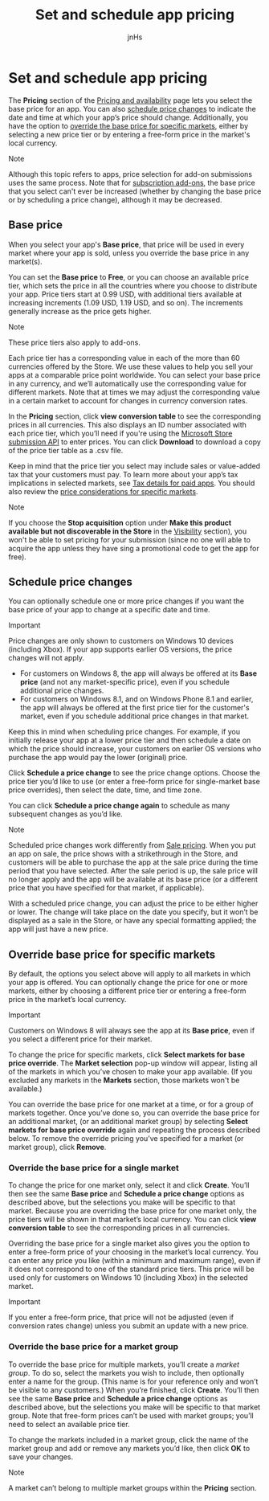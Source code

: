 ﻿---
author: jnHs
Description: Select the base price for an app and schedule price changes. You can also customize these options for specific markets.
title: Set and schedule app pricing
ms.author: wdg-dev-content
ms.date: 05/08/2018
ms.topic: article


keywords: windows 10, uwp, pricing, app pricing, app price, sell apps, price change, custom price, price, prices, cost, override base price, free-form price, freeform
ms.localizationpriority: medium
---

# Set and schedule app pricing

The **Pricing** section of the [Pricing and availability](set-app-pricing-and-availability.md) page lets you select the base price for an app. You can also [schedule price changes](#schedule-price-changes) to indicate the date and time at which your app’s price should change. Additionally, you have the option to [override the base price for specific markets](#override-base-price-for-specific-markets), either by selecting a new price tier or by entering a free-form price in the market's local currency.

> [!NOTE]
> Although this topic refers to apps, price selection for add-on submissions uses the same process. Note that for [subscription add-ons](../monetize/enable-subscription-add-ons-for-your-app.md), the base price that you select can't ever be increased (whether by changing the base price or by scheduling a price change), although it may be decreased.

## Base price

When you select your app's **Base price**, that price will be used in every market where your app is sold, unless you override the base price in any market(s).

You can set the **Base price** to **Free**, or you can choose an available price tier, which sets the price in all the countries where you choose to distribute your app. Price tiers start at 0.99 USD, with additional tiers available at increasing increments (1.09 USD, 1.19 USD, and so on). The increments generally increase as the price gets higher. 

> [!NOTE]
> These price tiers also apply to add-ons. 

Each  price tier has a corresponding value in each of the more than 60 currencies offered by the Store. We use these values to help you sell your apps at a comparable price point worldwide. You can select your base price in any currency, and we’ll automatically use the corresponding value for different markets. Note that at times we may adjust the corresponding value in a certain market to account for changes in currency conversion rates.

In the **Pricing** section, click **view conversion table** to see the corresponding prices in all currencies. This also displays an ID number associated with each price tier, which you’ll need if you're using the [Microsoft Store submission API](../monetize/manage-app-submissions.md#price-tiers) to enter prices. You can click **Download** to download a copy of the price tier table as a .csv file.

Keep in mind that the price tier you select may include sales or value-added tax that your customers must pay. To learn more about your app’s tax implications in selected markets, see [Tax details for paid apps](tax-details-for-paid-apps.md). You should also review the [price considerations for specific markets](define-pricing-and-market-selection.md#price-considerations-for-specific-markets).

> [!NOTE]
> If you choose the **Stop acquisition** option under **Make this product available but not discoverable in the Store** in the [Visibility](choose-visibility-options.md#discoverability) section), you won't be able to set pricing for your submission (since no one will able to acquire the app unless they have sing a promotional code to get the app for free).

## Schedule price changes

You can optionally schedule one or more price changes if you want the base price of your app to change at a specific date and time. 

> [!IMPORTANT]
> Price changes are only shown to customers on Windows 10 devices (including Xbox). If your app supports earlier OS versions, the price changes will not apply. 
>
> - For customers on Windows 8, the app will always be offered at its **Base price** (and not any market-specific price), even if you schedule additional price changes. 
> - For customers on Windows 8.1, and on Windows Phone 8.1 and earlier, the app will always be offered at the first price tier for the customer's market, even if you schedule additional price changes in that market.
> 
> Keep this in mind when scheduling price changes. For example, if you initially release your app at a lower price tier and then schedule a date on which the price should increase, your customers on earlier OS versions who purchase the app would pay the lower (original) price.

Click **Schedule a price change** to see the price change options. Choose the price tier you’d like to use (or enter a free-form price for single-market base price overrides), then select the date, time, and time zone.

You can click **Schedule a price change again** to schedule as many subsequent changes as you’d like.

> [!NOTE]
> Scheduled price changes work differently from [Sale pricing](put-apps-and-add-ons-on-sale.md). When you put an app on sale, the price shows with a strikethrough in the Store, and customers will be able to purchase the app at the sale price during the time period that you have selected. After the sale period is up, the sale price will no longer apply and the app will be available at its base price (or a different price that you have specified for that market, if applicable).
>
> With a scheduled price change, you can adjust the price to be either higher or lower. The change will take place on the date you specify, but it won’t be displayed as a sale in the Store, or have any special formatting applied; the app will just have a new price. 


## Override base price for specific markets

By default, the options you select above will apply to all markets in which your app is offered. You can optionally change the price for one or more markets, either by choosing a different price tier or entering a free-form price in the market’s local currency.

> [!IMPORTANT]
> Customers on Windows 8 will always see the app at its **Base price**, even if you select a different price for their market.

To change the price for specific markets, click **Select markets for base price override**. The **Market selection** pop-up window will appear, listing all of the markets in which you’ve chosen to make your app available. (If you excluded any markets in the **Markets** section, those markets won't be available.) 

You can override the base price for one market at a time, or for a group of markets together. Once you’ve done so, you can override the base price for an additional market, (or an additional market group) by selecting **Select markets for base price override** again and repeating the process described below. To remove the override pricing you’ve specified for a market (or market group), click **Remove**.


### Override the base price for a single market

To change the price for one market only, select it and click **Create**. You’ll then see the same **Base price** and **Schedule a price change** options as described above, but the selections you make will be specific to that market. Because you are overriding the base  price for one market only, the price tiers will be shown in that market’s local currency. You can click **view conversion table** to see the corresponding prices in all currencies. 

Overriding the base price for a single market also gives you the option to enter a free-form price of your choosing in the market’s local currency. You can enter any price you like (within a minimum and maximum range), even if it does not correspond to one of the standard price tiers. This price will be used only for customers on Windows 10 (including Xbox) in the selected market. 

> [!IMPORTANT]
> If you enter a free-form price, that price will not be adjusted (even if conversion rates change) unless you submit an update with a new price. 

### Override the base price for a market group

To override the base price for multiple markets, you’ll create a *market group*. To do so, select the markets you wish to include, then optionally enter a name for the group. (This name is for your reference only and won’t be visible to any customers.) When you’re finished, click **Create**. You’ll then see the same **Base price** and **Schedule a price change** options as described above, but the selections you make will be specific to that market group. Note that free-form prices can’t be used with market groups; you’ll need to select an available price tier.

To change the markets included in a market group, click the name of the market group and add or remove any markets you’d like, then click **OK** to save your changes. 

> [!NOTE]
> A market can’t belong to multiple market groups within the **Pricing** section.





